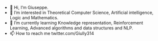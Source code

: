 - 👋 Hi, I’m Giuseppe.
- 👀 I’m interested in Theoretical Computer Science, Artificial intelligence, Logic and Mathematics.
- 🌱 I’m currently learning Knowledge representation, Reinforcement Learning, Advanced algorithms and data structures and NLP.
- 📫 How to reach me twitter.com/Giully314
